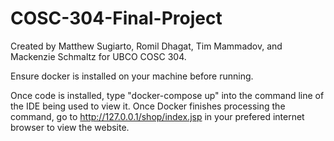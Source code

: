 # COSC-304-Final-Project
Created by Matthew Sugiarto, Romil Dhagat, Tim Mammadov, and Mackenzie Schmaltz for UBCO COSC 304.

Ensure docker is installed on your machine before running.

Once code is installed, type "docker-compose up" into the command line of the IDE being used to view it. Once Docker finishes processing the command, go to
http://127.0.0.1/shop/index.jsp in your prefered internet browser to view the website.
